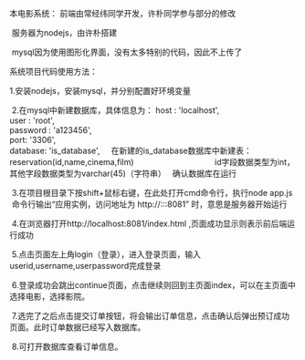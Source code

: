 本电影系统：
  前端由常经纬同学开发，许朴同学参与部分的修改
  
  
  服务器为nodejs，由许朴搭建
  
  
  mysql因为使用图形化界面，没有太多特别的代码，因此不上传了
  
  
 
 系统项目代码使用方法：
 
 
  1.安装nodejs，安装mysql，并分别配置好环境变量
  
  
  2.在mysql中新建数据库，具体信息为：
                        host     : 'localhost',       
                        user     : 'root',              
                        password : 'a123456',       
                        port: '3306',                   
                        database: 'is_database', 
     在新建的is_database数据库中新建表：reservation(id,name,cinema,film)
                                    id字段数据类型为int，其他字段数据类型为varchar(45)（字符串）
   确认数据库在运行
   
   
  3.在项目根目录下按shift+鼠标右键，在此处打开cmd命令行，执行node app.js
    命令行输出“应用实例，访问地址为 http://:::8081” 时，意思是服务器开始运行
    
    
  4.在浏览器打开http://localhost:8081/index.html ,页面成功显示则表示前后端运行成功
  
  
  5.点击页面左上角login（登录），进入登录页面，输入userid,username,userpassword完成登录
  
  
  6.登录成功会跳出continue页面，点击继续则回到主页面index，可以在主页面中选择电影，选择影院。
  
  
  7.选完了之后点击提交订单按钮，将会输出订单信息，点击确认后弹出预订成功页面。此时订单数据已经写入数据库。
  
  8.可打开数据库查看订单信息。
